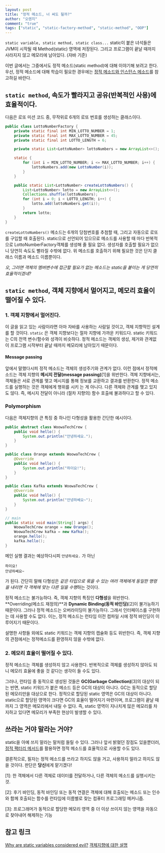 ```yaml
---
layout: post
title: "정적 메소드, 너 써도 될까?"
author: "오렌지"
comment: "true"
tags: ["static", "static-factory-method", "static-method", "OOP"]
---
```


`static variable, static method, static class...` static이 붙은 녀석들은 JVM이 시작될 때  Method(static) 영역에 저장된다. 그리고 프로그램이 끝날 때까지 사라지지 않고 메모리에 남아있다. (자바 기준)

이번 글에서는 그중에서도 정적 메소드(static method)에 대해 이야기해 보려고 한다.
우선, 정적 메소드에 대해 학습이 필요한 경우에는 [정적 메소드와 인스턴스 메소드](https://www.geeksforgeeks.org/static-methods-vs-instance-methods-java/)를 참고하길 바란다.




## `static method`, 속도가 빨라지고 공유(반복적인 사용)에 효율적이다.

다음은 로또 미션 코드 중, 무작위로 6개의 로또 번호를 생성하는 클래스이다.
```java
public class LottoNumberFactory {
    private static final int MIN_LOTTO_NUMBER = 1;
    private static final int MAX_LOTTO_NUMBER = 45;
    private static final int LOTTO_LENGTH = 6;

    private static List<LottoNumber> lottoNumbers = new ArrayList<>();

    static {
        for (int i = MIN_LOTTO_NUMBER; i <= MAX_LOTTO_NUMBER; i++) {
            lottoNumbers.add(new LottoNumber(i));
        }
    }

    public static List<LottoNumber> createLottoNumbers() {
        List<LottoNumber> lotto = new ArrayList<>();
        Collections.shuffle(lottoNumbers);
        for (int i = 0; i < LOTTO_LENGTH; i++) {
            lotto.add(lottoNumbers.get(i));
        }
        return lotto;
    }
}
```
`createLottoNumbers()` 메소드는 6개의 당첨번호를 추첨할 때, 그리고 자동으로 로또를 구입할 때 호출된다.
static으로 선언되어 있으므로 메소드를 사용할 때 마다 반복적으로 LottoNumberFactory객체를 생성해 줄 필요 없다. 생성자를 호출할 필요가 없으니 당연히 속도도 빨라질 수밖에 없다. 
위 메소드를 호출하기 위해 필요한 것은 단지 클래스 이름과 메소드 이름뿐이다.

*오, 그러면 객체의 멤버변수에 접근할 필요가 없는 메소드는 static을 붙이는 게 당연히 효율적이겠네?*





## `static method`, 객체 지향에서 멀어지고, 메모리 효율이 떨어질 수 있다.

### 1. 객체 지향에서 멀어진다.
이 글을 읽고 있는 사람이라면 아마 자바를 사용하는 사람일 것이고, 객체 지향적인 설계를 할 것이다.
`static` 은 객체 지향보다는 절차 지향에 가까운 키워드다.
static 키워드는 C의 전역 변수/함수와 성격이 비슷하다. 정적 메소드는 객체의 생성, 제거와 관계없이 프로그램 시작부터 끝날 때까지 메모리에 남아있기 때문이다.



#### Message passing
앞에서 말했다시피 정적 메소드는 객체의 생성주기와 관계가 없다. 이런 점에서 정적메소드는 객체 지향의 **메시지 전달(message passing)**[1]을 위반한다. 
객체 지향에서는, 객체들은 서로 관계를 맺고 메시지를 통해 정보를 교환하고 결과를 반환한다. 정적 메소드를 실행하는 것은 객체에게 행위를 시키 는 게 아니다. 다른 객체와 관계를 맺고 있지도 않다. 
즉, 메시지 전달이 아니라 (절차 지향의) 함수 호출에 불과하다고 할 수 있다.




### Polymorphism
다음은 객체지향의 큰 특징 중 하나인 다형성을 활용한 간단한 예시이다. 

```java
public abstract class WoowaTechCrew {
    public void hello() {
        System.out.println("안녕하세요.");
    }
}

public class Orange extends WoowaTechCrew {
    @Override
    public void hello() {
        System.out.println("하이요!");
    }
}

public class Kafka extends WoowaTechCrew {
    @Override
    public void hello() {
        System.out.println("안녕하쎄요~");
    }
}

// main
public static void main(String[] args) {
    WoowaTechCrew orange = new Orange();
    WoowaTechCrew kafka = new Kafka();
    orange.hello();
    kafka.hello();
}
```
메인 실행 결과는 예상하다시피 `안녕하세요.` 가 아닌
```
하이요!
안녕하쎄요~
```
가 된다.
간단히 말해 다형성은 *같은 타입으로 묶을 수 있는 여러 객체에게 동일한 명령을 내리면 각 객체에 맞는 다른 일을 수행*하는 것이다.

정적 메소드는 불가능하다. 즉, 객체 지향의 특징인 **다형성**을 위반한다.
**Overriding(메소드 재정의)**과 **Dynamic Binding(동적 바인딩)**[2]이 불가능하기 때문이다. 그러나 정적 메소드는 오버라이딩이 불가능하다. 그래서 인터페이스를 구현하는 데 사용할 수도 없다.
이는, 정적 메소드는 런타임 이전 컴파일 시에 정적 바인딩이 이루어지기 때문이다.

설명한 사항들 외에도 static 키워드는 객체 지향의 캡슐화 등도 위반한다.
즉, 객체 지향의 관점에서는 정적메소드를 환영하지 않을 수밖에 없다.



### 2. 메모리 효율이 떨어질 수 있다.

정적 메소드는 객체를 생성하지 않고 사용한다. 
반복적으로 객체를 생성하지 않아도 되니 메모리 효율에 좋을 것 같다는 생각이 들 수도 있다.

그러나, 런타임 중 동적으로 생성된 것들은 **GC(Garbage Collection)**[3]의 대상이 되는 반면, static 키워드가 붙은 메소드 등은 GC의 대상이 아니다.
GC는 동적으로 할당된 메모리만을 대상으로 한다. 정적으로 할당된 static 영역은 GC의 대상이 아니다.
static으로 할당된 영역이 크다면 GC의 효율이 떨어지기 마련이며, 프로그램이 끝날 때까지 그 영역은 메모리에서 내릴 수 없다. 
즉, static 영역이 지나치게 많은 메모리를 차지하고 있다면 메모리가 부족한 현상이 발생할 수 있다.





## 쓰라는 거야 말라는 거야?
static을 아예 쓰지 말라는 말처럼 들릴 수 있다.
그러나 앞서 밝혔던 장점도 있을뿐더러,
[정적 팩터리 메서드](https://woowacourse.github.io/javable/2020-05-26/static-factory-method)를 활용하면 정적 메소드를 효율적으로 사용할 수도 있다.

결론적으로, 필자는 정적 메소드를 쓰라고 하지도 않을 거고, 사용하지 말라고 하지도 않을 것이다.
판단은 **당신**에게 맡기겠다!





[1]: 한 객체에서 다른 객체로 데이터를 전달하거나, 다른 객체의 메소드를 실행시키는 것.

[2]: 후기 바인딩, 동적 바인딩 또는 동적 연결은 객체에 대해 호출되는 메소드 또는 인수와 함께 호출되는 함수를 런타임에 이름별로 찾는 컴퓨터 프로그래밍 메커니즘.

[3]:  프로그래머가 동적으로 할당한 메모리 영역 중 더 이상 쓰이지 않는 영역을 자동으로 찾아내어 해제하는 기능



## 참고 링크

[Why are static variables considered evil?](https://stackoverflow.com/questions/7026507/why-are-static-variables-considered-evil%22)
[객체지향에 대한 설명](https://vandbt.tistory.com/10)